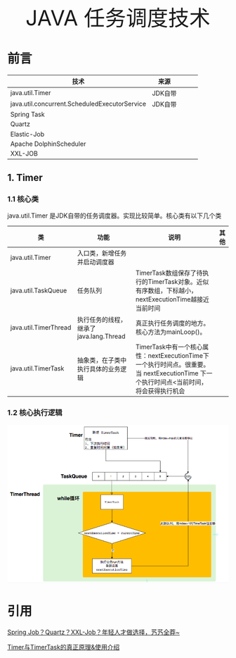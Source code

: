 <div style="text-align: center;"><span style="font-size: xxx-large" >JAVA 任务调度技术</span></div>

# 前言

| 技术                                            | 来源    |     |     |     |
|-----------------------------------------------|-------|-----|-----|-----|
| java.util.Timer                               | JDK自带 |     |     |     |
| java.util.concurrent.ScheduledExecutorService | JDK自带 |     |     |     |
| Spring Task                                   |       |     |     |     |
| Quartz                                        |       |     |     |     |
| Elastic-Job                                   |       |     |     |     |
| Apache DolphinScheduler                       |       |     |     |     |
| XXL-JOB                                       |       |     |     |     |



## 1. Timer
### 1.1 核心类
java.util.Timer 是JDK自带的任务调度器。实现比较简单。核心类有以下几个类

| 类                     | 功能                          | 说明                                                                                          | 其他  |
|-----------------------|-----------------------------|---------------------------------------------------------------------------------------------|-----|
| java.util.Timer       | 入口类，新增任务并启动调度器              |                                                                                             |     |
| java.util.TaskQueue   | 任务队列                        | TimerTask数组保存了待执行的TimerTask对象。近似有序数组，下标越小，nextExecutionTime越接近当前时间                          |     |
| java.util.TimerThread | 执行任务的线程，继承了java.lang.Thread | 真正执行任务调度的地方。 核心方法为mainLoop()。                                                               |     |
| java.util.TimerTask   | 抽象类，在子类中执行具体的业务逻辑           | TimerTask中有一个核心属性：nextExecutionTime下一个执行时间点。很重要。当  nextExecutionTime 下一个执行时间点<当前时间，将会获得执行机会 |     |

### 1.2 核心执行逻辑

![](./assets/README-1644819175724.png)


# 引用
[Spring Job？Quartz？XXL-Job？年轻人才做选择，艿艿全莽~
](https://mp.weixin.qq.com/s?__biz=MzUzMTA2NTU2Ng==&mid=2247490679&idx=1&sn=25374dbdcca95311d41be5d7b7db454d&chksm=fa4963c6cd3eead055bb9cd10cca13224bb35d0f7373a27aa22a55495f71e24b8273a7603314&scene=27#wechat_redirect)

[Timer与TimerTask的真正原理&使用介绍](https://blog.csdn.net/xieyuooo/article/details/8607220)